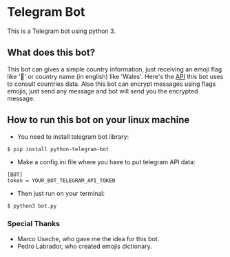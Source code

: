 # Telegram Bot
This is a Telegram bot using python 3.

## What does this bot? 
This bot can gives a simple country information, just receiving an emoji flag like '🏴󠁧󠁢󠁷󠁬󠁳󠁿' or country name (in english) like 'Wales'. Here's the [API](https://restcountries.eu) this bot uses to consult countries data. Also this bot can encrypt messages using flags emojis, just send any message and bot will send you the encrypted message.
## How to run this bot on your linux machine
* You need to install telegram bot library:
```bash
$ pip install python-telegram-bot
```

* Make a config.ini file where you have to put telegram API data:
```
[BOT]
token = YOUR_BOT_TELEGRAM_API_TOKEN
```

* Then just run on your terminal:
```bash
$ python3 bot.py
 ```

### Special Thanks

* Marco Useche, who gave me the idea for this bot.
* Pedro Labrador, who created emojis dictionary. 

